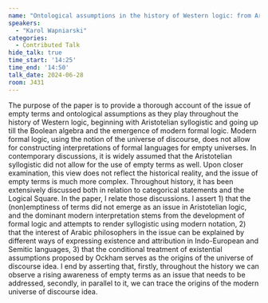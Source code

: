 ```yaml
---
name: "Ontological assumptions in the history of Western logic: from Aristotelian syllogistic to Boolean algebra"
speakers:
  - "Karol Wapniarski"
categories:
  - Contributed Talk
hide_talk: true
time_start: '14:25'
time_end: '14:50'
talk_date: 2024-06-28
room: J431
---
```





The purpose of the paper is to provide a thorough account of the issue of empty terms and ontological assumptions as they play throughout the history of Western logic, beginning with Aristotelian syllogistic and going up till the Boolean algebra and the emergence of modern formal logic. Modern formal logic, using the notion of the universe of discourse, does not allow for constructing interpretations of formal languages for empty universes. In contemporary discussions, it is widely assumed that the Aristotelian syllogistic did not allow for the use of empty terms as well. Upon closer examination, this view does not reflect the historical reality, and the issue of empty terms is much more complex. Throughout history, it has been extensively discussed both in relation to categorical statements and the Logical Square. In the paper, I relate those discussions. I assert 1) that the (non)emptiness of terms did not emerge as an issue in Aristotelian logic, and the dominant modern interpretation stems from the development of formal logic and attempts to render syllogistic using modern notation, 2) that the interest of Arabic philosophers in the issue can be explained by different ways of expressing existence and attribution in Indo-European and Semitic languages, 3) that the conditional treatment of existential assumptions proposed by Ockham serves as the origins of the universe of discourse idea. I end by asserting that, firstly, throughout the history we can observe a rising awareness of empty terms as an issue that needs to be addressed, secondly, in parallel to it, we can trace the origins of the modern universe of discourse idea.















